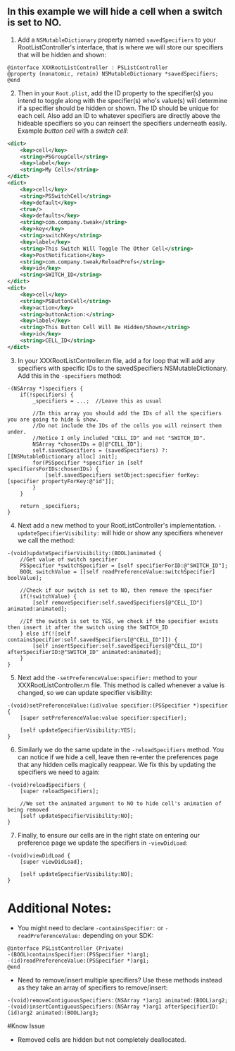 ## In this example we will hide a cell when a switch is set to NO.

1. Add a `NSMutableDictionary` property named `savedSpecifiers` to your RootListController's interface, that is where we will store our specifiers that will be hidden and shown:

```objc
@interface XXXRootListController : PSListController
@property (nonatomic, retain) NSMutableDictionary *savedSpecifiers;
@end
```

2. Then in your `Root.plist`, add the ID property to the specifier(s) you intend to toggle along with the specifier(s) who's value(s) will determine if a specifier should be hidden or shown. The ID should be unique for each cell. Also add an ID to whatever specifiers are directly above the hideable specifiers so you can reinsert the specifiers underneath easily. Example *button cell* with a *switch cell*:

```xml
<dict>
	<key>cell</key>
	<string>PSGroupCell</string>
	<key>label</key>
	<string>My Cells</string>
</dict>
<dict>
	<key>cell</key>
	<string>PSSwitchCell</string>
	<key>default</key>
	<true/>
	<key>defaults</key>
	<string>com.company.tweak</string>
	<key>key</key>
	<string>switchKey</string>
	<key>label</key>
	<string>This Switch Will Toggle The Other Cell</string>
	<key>PostNotification</key>
	<string>com.company.tweak/ReloadPrefs</string>
	<key>id</key>
	<string>SWITCH_ID</string>
</dict>
<dict>
	<key>cell</key>
	<string>PSButtonCell</string>
	<key>action</key>
	<string>buttonAction:</string>
	<key>label</key>
	<string>This Button Cell Will Be Hidden/Shown</string>
	<key>id</key>
	<string>CELL_ID</string>
</dict>
```

3. In your XXXRootListController.m file, add a for loop that will add any specifiers with specific IDs to the savedSpecifiers NSMutableDictionary. Add this in the `-specifiers` method:

```objc
-(NSArray *)specifiers {
	if(!specifiers) {
		_specifiers = ...;  //Leave this as usual

		//In this array you should add the IDs of all the specifiers you are going to hide & show.
		//Do not include the IDs of the cells you will reinsert them under.
		//Notice I only included "CELL_ID" and not "SWITCH_ID".
		NSArray *chosenIDs = @[@"CELL_ID"];
		self.savedSpecifiers = (savedSpecifiers) ?: [[NSMutableDictionary alloc] init];
		for(PSSpecifier *specifier in [self specifiersForIDs:chosenIDs) {
			[self.savedSpecifiers setObject:specifier forKey:[specifier propertyForKey:@"id"]];
		}
	}

	return _specifiers;
}
```

4. Next add a new method to your RootListController's implementation. `-updateSpecifierVisibility:` will hide or show any specifiers whenever we call the method:

```objc
-(void)updateSpecifierVisibility:(BOOL)animated {
	//Get value of switch specifier
	PSSpecifier *switchSpecifier = [self specifierForID:@"SWITCH_ID"];
	BOOL switchValue = [[self readPreferenceValue:switchSpecifier] boolValue];
	
	//Check if our switch is set to NO, then remove the specifier
	if(!switchValue) {
		[self removeSpecifier:self.savedSpecifiers[@"CELL_ID"] animated:animated];

	//If the switch is set to YES, we check if the specifier exists then insert it after the switch using the SWITCH_ID
	} else if(![self containsSpecifier:self.savedSpecifiers[@"CELL_ID"]]) {
		[self insertSpecifier:self.savedSpecifiers[@"CELL_ID"] afterSpecifierID:@"SWITCH_ID" animated:animated];
	}
}
```

5. Next add the `-setPreferenceValue:specifier:` method to your XXXRootListController.m file. This method is called whenever a value is changed, so we can update specifier visibility:

```objc
-(void)setPreferenceValue:(id)value specifier:(PSSpecifier *)specifier {
	[super setPreferenceValue:value specifier:specifier];

	[self updateSpecifierVisibility:YES];
}
```

6. Similarly we do the same update in the `-reloadSpecifiers` method. You can notice if we hide a cell, leave then re-enter the preferences page that any hidden cells magically reappear. We fix this by updating the specifiers we need to again:

```objc
-(void)reloadSpecifiers {
	[super reloadSpecifiers];

	//We set the animated argument to NO to hide cell's animation of being removed
	[self updateSpecifierVisibility:NO];
}
```

7. Finally, to ensure our cells are in the right state on entering our preference page we update the specifiers in `-viewDidLoad`:

```objc
-(void)viewDidLoad {
	[super viewDidLoad];

	[self updateSpecifierVisibility:NO];
}
```

# Additional Notes:
- You might need to declare `-containsSpecifier:` or `-readPreferenceValue:` depending on your SDK:

```objc
@interface PSListController (Private)
-(BOOL)containsSpecifier:(PSSpecifier *)arg1;
-(id)readPreferenceValue:(PSSpecifier *)arg1;
@end
```

- Need to remove/insert multiple specifiers? Use these methods instead as they take an array of specifiers to remove/insert:
```objc
-(void)removeContiguousSpecifiers:(NSArray *)arg1 animated:(BOOL)arg2;
-(void)insertContiguousSpecifiers:(NSArray *)arg1 afterSpecifierID:(id)arg2 animated:(BOOL)arg3;
```

#Know Issue
- Removed cells are hidden but not completely deallocated.

